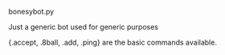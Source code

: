 bonesybot.py

Just a generic bot used for generic purposes

{.accept, .8ball, .add, .ping}
are the basic commands available. 





